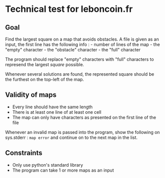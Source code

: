 # Technical test for leboncoin.fr

## Goal

Find the largest square on a map that avoids obstacles.
A file is given as an input, the first line has the following info :
    - number of lines of the map
    - the "empty" character
    - the "obstacle" character
    - the "full" character

The program should replace "empty" characters with "full" characters to represend the largest *square* possible.

Whenever several solutions are found, the represented square should be the furthest on the top-left of the map.


## Validity of maps

- Every line should have the same length
- There is at least one line of at least one cell
- The map can only have characters as presented on the first line of the file

Whenever an invalid map is passed into the program, show the following on sys.stderr : `map error` and continue on
to the next map in the list.

## Constraints

- Only use python's standard library
- The program can take 1 or more maps as an input
